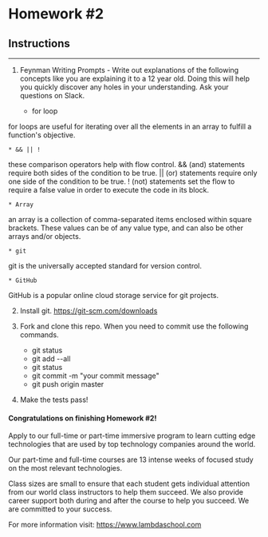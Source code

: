 # Homework #2

## Instructions
---
1. Feynman Writing Prompts - Write out explanations of the following concepts like you are explaining it to a 12 year old.  Doing this will help you quickly discover any holes in your understanding.  Ask your questions on Slack.
		
	* for loop
  
  for loops are useful for iterating over all the elements in an array to fulfill a function's objective.
  
	* && || !
  
  these comparison operators help with flow control.  && (and) statements require both sides of the condition to be true.  || (or) statements require only one side of the condition to be true.  ! (not) statements set the flow to require a false value in order to execute the code in its block.
  
	* Array
  
  an array is a collection of comma-separated items enclosed within square brackets.  These values can be of any value type, and can also be other arrays and/or objects.
  
	* git
  
  git is the universally accepted standard for version control.
  
	* GitHub
  
  GitHub is a popular online cloud storage service for git projects.


2. Install git.  https://git-scm.com/downloads


3. Fork and clone this repo.  When you need to commit use the following commands.
		
	* git status
	* git add --all
	* git status
	* git commit -m "your commit message"
	* git push origin master


4. Make the tests pass!




#### Congratulations on finishing Homework #2!
Apply to our full-time or part-time immersive program to learn cutting edge technologies that are used by top technology companies around the world.

Our part-time and full-time courses are 13 intense weeks of focused study on the most relevant technologies.  

Class sizes are small to ensure that each student gets individual attention from our world class instructors to help them succeed.  We also provide career support both during and after the course to help you succeed.  We are committed to your success.

For more information visit: https://www.lambdaschool.com
